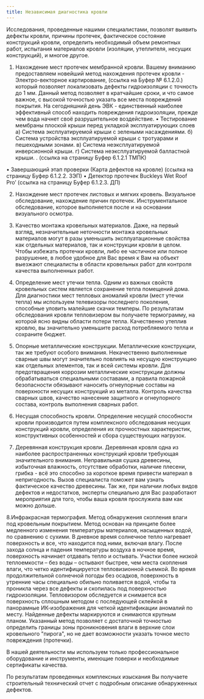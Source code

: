 ```yaml
---
title: Независимая диагностика кровли
---
```


Исследования, проведенные нашими специалистами, позволят выявить дефекты кровли, причины протечек, фактическое состояние конструкций кровли, определить необходимый объем ремонтных работ, испытания материалов кровли (изоляции, утеплителя, несущих конструкций), и многое другое.

1. Нахождение мест протечек мембранной кровли.
Вашему вниманию предоставляем новейший метод нахождения протечек кровли - Электро-векторное картирование, (ссылка на Буфер № 6.1.2.0.) который позволяет локализовать дефекты гидроизоляции с точность до 1 мм.
Данный метод позволяет в кратчайшие сроки, и что самое важное, с высокой точностью указать все места повреждений покрытия. На сегодняшний день ЭВК - единственный наиболее эффективный способ находить повреждения гидроизоляции, прежде чем вода начнет своё разрушительное воздействие.
•	Тестирование мембраны плоской крыши перед укладкой эксплуатирующих слоев
а) Система эксплуатируемой крыши с зелеными насаждениями.
б) Система устройства эксплуатируемой крыши с тротуарами и пешеходными зонами.
в) Система неэксплуатируемой инверсионной крыши.
г) Система неэксплуатируемой балластной крыши.
. (ссылка на страницу Буфер 6.1.2.1 ТМПК)

•	Завершающий этап проверки (Карта дефектов на кровле) (ссылка на страницу Буфер 6.1.2.2. ЗЭП)
•	Детектор протечек Buckleys Wet Roof Pro’ (ссылка на страницу Буфер 6.1.2.3. ДП)

2. Нахождение мест протечек листовых и мягких кровель. 
Визуальное обследование, нахождение причин протечек. Инструментальное обследование, которое выполняется после и на основании визуального осмотра.

3. Качество монтажа кровельных материалов.
Даже, на первый взгляд, незначительные неточности монтажа кровельных материалов могут в разы уменьшить эксплуатационные свойства как отдельных материалов, так и конструкции кровли в целом. Чтобы избежать протечки кровли, либо ее частичное или полное разрушение, в любое удобное для Вас время к Вам на объект выезжают специалисты в области кровельных работ для контроля качества выполненных работ.

4. Определение мест утечки тепла.
Одним из важных свойств кровельных систем является сохранение тепла помещений дома. Для диагностики мест тепловых аномалий кровли (мест утечки тепла) мы используем телевизоры последнего поколения, способные уловить малейшие скачки темперы. По результатам обследования кровли тепловизером вы получаете термограмму, на которой ясно видны области потери тепла. Качественно утеплив кровлю, вы значительно уменьшите расход потребляемого тепла и сохраните бюджет.

5. Опорные металлические конструкции.
Металлические конструкции, так же требуют особого внимания. Некачественно выполненные сварные швы могут значительно повлиять на несущую конструкцию как отдельных элементов, так и всей системы кровли.
Для предотвращения коррозии металлические конструкции должны обрабатываться специальными составами, а правила пожарной безопасности обязывают наносить огнеупорные составы на поверхности несущих конструкций из металла. Контроль качества сварных швов, качество нанесение защитного и огнеупорного состава, контроль выполнения сварных работ.

6. Несущая способность кровли.
Определение несущей способности кровли производится путем комплексного обследования несущих конструкций кровли, определения их прочностных характеристик, конструктивных особенностей и сбора существующих нагрузок. 

7. Деревянная конструкция кровли.
Деревянная кровля одна из наиболее распространенных конструкций кровли требующая значительного внимания. Неправильная сушка древесины, избыточная влажность, отсутствие обработки, наличие плесени, грибка - всё это способно за короткое время привести материал в непригодность. Вызов специалиста поможет вам узнать фактическое качество древесины. Так же, при наличии любых видов дефектов и недостатков, эксперты специально для Вас разработают мероприятия для того, чтобы ваша кровля прослужила вам как можно дольше.

8.Инфракрасная термография.
Метод обнаружения скопления влаги под кровельным покрытием. Метод основан на принципе более медленного изменения температуры материалов, насыщенных водой, по сравнению с сухими.
В дневное время солнечное тепло нагревает поверхность и все, что находится под ними, включая влагу. 
После захода солнца и падения температуры воздуха в ночное время, поверхность начинает отдавать тепло и остывать. 
Участки более низкой теплоемкости – без воды – остывают быстрее, чем места скопления влаги, что четко идентифицируется тепловизионной съемкой.
Во время продолжительной солнечной погоды без осадков, поверхность в утренние часы специально обильно поливается водой, чтобы та проникла через все дефекты и скопилась под поверхностью гидроизоляции. Тепловизором обследуется и снимается вся поверхность сплошным методом с последующей склейкой в панорамные ИК-изображения для четкой идентификации аномалий по месту. Найденные дефекты маркируются и снимаются крупным планом. Указанный метод позволяет с достаточной точностью определить границы зоны проникновения влаги в верхние слои кровельного "пирога", но не дает возможности указать точное место повреждения (протечки).


В нашей деятельности мы используем только профессиональное оборудование и инструменты, имеющие поверки и необходимые сертификаты качества.

По результатам проведенных комплексных изыскания Вы получаете строительный технический отчет с подробным описание обнаруженных дефектов. 
